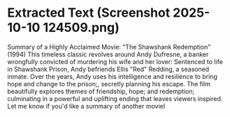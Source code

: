 # Extracted Text (Screenshot 2025-10-10 124509.png)

Summary of a Highly Acclaimed Movie: "The Shawshank Redemption" (1994)
This timeless classic revolves around Andy Dufresne, a banker wrongfully convicted of murdering
his wife and her lover: Sentenced to life in Shawshank Prison, Andy befriends Ellis "Red" Redding, a
seasoned inmate. Over the years, Andy uses his intelligence and resilience to bring hope and
change to the prison;, secretly planning his escape. The film beautifully explores themes of
friendship, hope; and redemption; culminating in a powerful and uplifting ending that leaves viewers
inspired.
Let me know if you'd like a summary of another moviel
